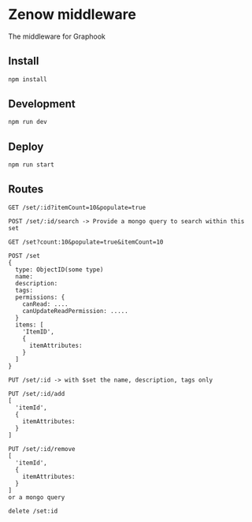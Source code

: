 # Zenow middleware
The middleware for Graphook

## Install
```bash
npm install
```

## Development
```bash
npm run dev
```

## Deploy
```bash
npm run start
```

## Routes
```
GET /set/:id?itemCount=10&populate=true

POST /set/:id/search -> Provide a mongo query to search within this set

GET /set?count:10&populate=true&itemCount=10

POST /set
{
  type: ObjectID(some type)
  name:
  description:
  tags:
  permissions: {
    canRead: ....
    canUpdateReadPermission: .....
  }
  items: [
    'ItemID',
    {
      itemAttributes:
    }
  ]
}

PUT /set/:id -> with $set the name, description, tags only

PUT /set/:id/add
[
  'itemId',
  {
    itemAttributes:
  }
]

PUT /set/:id/remove
[
  'itemId',
  {
    itemAttributes:
  }
]
or a mongo query

delete /set:id
```

```
